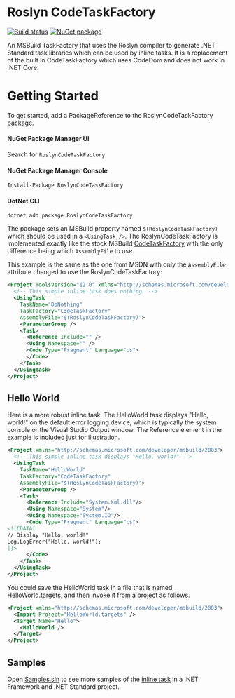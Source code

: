 # Roslyn CodeTaskFactory

[![Build status](https://ci.appveyor.com/api/projects/status/4uy3aoqsa5lwi0en?svg=true)](https://ci.appveyor.com/project/CBT/roslyncodetaskfactory)  [![NuGet package](https://img.shields.io/nuget/v/RoslynCodeTaskFactory.svg)](https://www.nuget.org/packages/RoslynCodeTaskFactory)


An MSBuild TaskFactory that uses the Roslyn compiler to generate .NET Standard task libraries which can be used by inline tasks.  It is a replacement of the built in CodeTaskFactory which uses CodeDom and does not work in .NET Core.

# Getting Started

To get started, add a PackageReference to the RoslynCodeTaskFactory package.

#### NuGet Package Manager UI
Search for `RoslynCodeTaskFactory`

#### NuGet Package Manager Console
```
Install-Package RoslynCodeTaskFactory
```

#### DotNet CLI
```
dotnet add package RoslynCodeTaskFactory
```
The package sets an MSBuild property named `$(RoslynCodeTaskFactory)` which should be used in a `<UsingTask />`.  The RoslynCodeTaskFactory is implemented exactly like the stock MSBuild [CodeTaskFactory](https://msdn.microsoft.com/en-us/library/dd722601.aspx?f=255&MSPPError=-2147217396) with the only difference being which `AssemblyFile` to use.

This example is the same as the one from MSDN with only the `AssemblyFile` attribute changed to use the RoslynCodeTaskFactory:
```xml
<Project ToolsVersion="12.0" xmlns="http://schemas.microsoft.com/developer/msbuild/2003">  
  <!-- This simple inline task does nothing. -->  
  <UsingTask  
    TaskName="DoNothing"  
    TaskFactory="CodeTaskFactory"  
    AssemblyFile="$(RoslynCodeTaskFactory)">
    <ParameterGroup />  
    <Task>  
      <Reference Include="" />  
      <Using Namespace="" />  
      <Code Type="Fragment" Language="cs">  
      </Code>  
    </Task>  
  </UsingTask>  
</Project>  
```

## Hello World
Here is a more robust inline task. The HelloWorld task displays "Hello, world!" on the default error logging device, which is typically the system console or the Visual Studio Output window. The Reference element in the example is included just for illustration.
```xml
<Project xmlns="http://schemas.microsoft.com/developer/msbuild/2003">  
  <!-- This simple inline task displays "Hello, world!" -->  
  <UsingTask  
    TaskName="HelloWorld"
    TaskFactory="CodeTaskFactory"
    AssemblyFile="$(RoslynCodeTaskFactory)">
    <ParameterGroup />  
    <Task>  
      <Reference Include="System.Xml.dll"/>  
      <Using Namespace="System"/>  
      <Using Namespace="System.IO"/>  
      <Code Type="Fragment" Language="cs">  
<![CDATA[  
// Display "Hello, world!"  
Log.LogError("Hello, world!");  
]]>  
      </Code>  
    </Task>  
  </UsingTask>  
</Project>  
```
You could save the HelloWorld task in a file that is named HelloWorld.targets, and then invoke it from a project as follows.
```xml
<Project xmlns="http://schemas.microsoft.com/developer/msbuild/2003">  
  <Import Project="HelloWorld.targets" />  
  <Target Name="Hello">  
    <HelloWorld />  
  </Target>  
</Project>  
```

## Samples
Open [Samples.sln](https://github.com/jeffkl/RoslynCodeTaskFactory/blob/master/src/Samples.sln) to see more samples of the [inline task](https://github.com/jeffkl/RoslynCodeTaskFactory/blob/master/src/Samples/Directory.Build.targets#L5) in a .NET Framework and .NET Standard project.  
